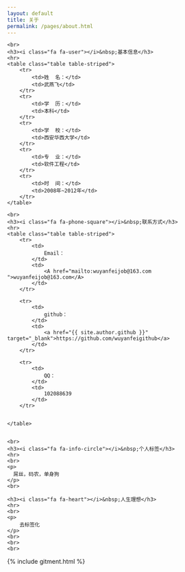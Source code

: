 ```yaml
---
layout: default
title: 关于
permalink: /pages/about.html
---
```



<div class="home">

	<br>
	<h3><i class="fa fa-user"></i>&nbsp;基本信息</h3>
	<hr>
	<table class="table table-striped">
		<tr>
			<td>姓  名：</td>    
			<td>武燕飞</td>
		</tr>
		<tr>
			<td>学  历：</td>    
			<td>本科</td>
		</tr>
		<tr>
			<td>学  校：</td>    
			<td>西安华西大学</td>
		</tr>
		<tr>
			<td>专  业：</td>    
			<td>软件工程</td>
		</tr>
		<tr>
			<td>时  间：</td>    
			<td>2008年~2012年</td>
		</tr>
	</table>

	<br>
	<h3><i class="fa fa-phone-square"></i>&nbsp;联系方式</h3>
	<hr>
	<table class="table table-striped">
		<tr>
			<td>
				Email：
			</td>  
			<td>
				<A href="mailto:wuyanfeijob@163.com ">wuyanfeijob@163.com</A>			
			</td>
		</tr>

		<tr>
			<td>
				github：
			</td>  
			<td>
				<a href="{{ site.author.github }}" target="_blank">https://github.com/wuyanfeigithub</a>
			</td>  
		</tr>

		<tr>
			<td>
				QQ：
			</td>  
			<td>
				102088639
			</td>
		</tr>


	</table>


	<br>
	<h3><i class="fa fa-info-circle"></i>&nbsp;个人标签</h3>
	<hr>
	<br>
	<p>
	  屌丝，码农，单身狗
	</p>
	<br>

	<h3><i class="fa fa-heart"></i>&nbsp;人生理想</h3>
	<hr>
	<br>
	<p>
		去标签化		
	</p>
	<br>
	<br>
	<br>

</div>


<div>
{% include gitment.html %}
</div>

<script type="text/javascript" src="{{ "/assets/js/echarts.min.js" | prepend: site.baseurl }}"></script>
